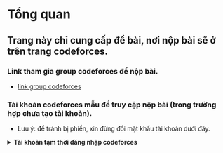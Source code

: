 # Tổng quan

## Trang này chỉ cung cấp đề bài, nơi nộp bài sẽ ở trên trang codeforces.

### Link tham gia group codeforces để nộp bài.

- [link group codeforces](https://codeforces.com/group/Q8eUywOyzd/contests)


### Tài khoản codeforces mẫu để truy cập nộp bài (trong trường hợp chưa tạo tài khoản).
- Lưu ý: để tránh bị phiền, xin đừng đổi mật khẩu tài khoản dưới đây.

<details>
  <summary><strong>Tài khoản tạm thời đăng nhập codeforces</strong></summary>

  ```
  orzntg
  ```

  ```
  123456
  ```
</details>

